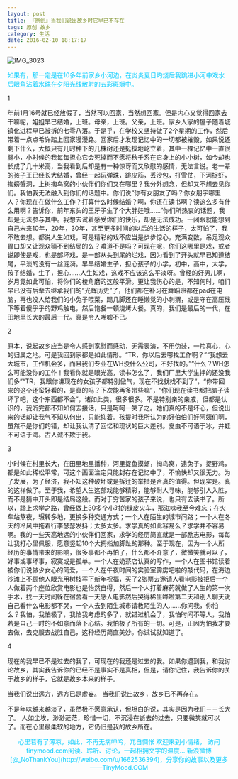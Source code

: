 ```yaml
---
layout: post
title: 『原创』当我们说出故乡时它早已不存在
tags: 原创 故乡
category: 生活
date: 2016-02-10 18:17:17
---
```


![IMG_3023](http://7xlkoc.com1.z0.glb.clouddn.com/wp-content/uploads/2016/02/2016021010035974-e1461559129995.jpg)

<span style="color: #00ccff;">如果有，那一定是在10多年前家乡小河边，在炎炎夏日灼烧后我跳进小河中戏水后眼角沾着水珠在夕阳光线散射的五彩斑斓中。</span>

1

年前1月16号就已经放假了，当然可以回家，当然想回家。但是内心又觉得回家去干嘛呢，姐姐早已结婚，上班。母亲，上班。父亲，上班。家乡人家的屋子随着城镇化进程早已被拆的七零八落。于是乎，在学校又坚持做了2个星期的工作，然后带着一点点希许踏上回家漫漫路。回家后才发现记忆中的一切都被摧毁，如果说还剩下什么，大概只有儿时种下的几株树还是挺拔地屹立着，其中一棵记忆中一直很弱小，小时候的我每每担心它会死掉而不愿将秋千系在它身上的小小树，如今却也长成了几十米高，当我看到后却是有一种惊讶而又欣慰的感情，无法言说。老一辈的孩子王已经长大结婚，曾经一起玩弹珠，跳皮筋，丢沙包，打雪仗，下河捉虾，掏螃蟹洞，上树掏鸟窝的小伙伴们你们又在哪里？我分外想念，但却又不想去见你们。我怕我无法融入到你们的话题中。你们说“你有女朋友了吗？你女朋宇哪里人？你现在在做什么工作？打算什么时候结婚？啊，你还在读书啊？读这么多有什么用啊？告诉你，前年东头的王牙子生了个大胖娃哦......”你们所热衷的话题，我却是无法参与其中。我想去试着感受你们的快乐，却是无法成功。一闭眼就能想到自己未来10年，20年，30年，甚至更多时间的以后的生活的样子，太可怕了，我不敢去想。都说人生如戏，可是精彩的戏不应当是步步惊心，充满变数，吊足观众胃口却又让观众猜不到结局的么？难道不是吗？可现在呢，你们这哪里是戏，或者说即使是戏，也是部坏戏，是一部从头到尾的烂戏，因为看到了开头就早已知道结尾，平淡的没有一丝涟漪。早早结婚生子，担心孩子的小学，初中，高中，大学，孩子结婚，生子，担心......人生如戏，这戏不应该这么平淡呀。曾经的好男儿啊，岁月竟如此可怕，将你们的棱角磨的这般平滑。更让我伤心的是，不知何时，咱们早已没有后辈去继承我们的“光辉历史”了，他们都在补习在舞蹈班都在pad在电脑，再也没人给我们的小兔子喂菜，踢几脚还在睡懒觉的小刺猬，或是守在高压线下等着傻乎乎的野鸡触电，然后饱餐一顿烧烤大餐。真的，我们是最后的一代，在田地里长大的最后一代。真是令人唏嘘不已。

2

原本，说起故乡应当是令人感到宽慰而感动，无需表演，不用伪装，一片真心，心的归属之地。可是我回到家都是如此情形。“TR，你以后去哪找工作啊？”“我想去大城市，工作机会多，而且我们专业在WH没什么公司，不好找的。”“什么？WH怎么可能没你的工作！我看你就是眼光高，读书怎么了，我们厂里大学生挣的还没我们多”“TR，我跟你讲现在的女孩子都特别傲气，现在不找就找不到了”，“你带回来的这个还蛮好看的，是真的吗？下次能再多带些嘛”，“你们现在读书都把脑子读坏了吧，这个东西都不会”，诸如此类，很多很多。不是特别亲的亲戚，但都是认识的，我听完都不知如何去接话，只是呵呵一笑了之。她们真的不是坏心，但说出来的话却让我气不知从何出，只能抑着。孩提时我所认为的好伯伯们好阿姨们啊，虽然不是你们的错，却让我认清了回忆和现状的巨大差别。夏虫不可语于冰，井蛙不可语于海。古人诚不欺于我。

3

小时候在村里长大，在田里地里播种，河里捉鱼摸虾，掏鸟窝，逮兔子，捉野鸡，都是如此稀松平常，可这个画面注定只能封存在记忆中了，不愉快却又很无力。为了发展，为了经济，我不知这种破坏或是拆迁的举措是否真的值得。但现实是。真的这样做了。至于我，希望人生这部戏能够精彩，能够耐人寻味，能够引人入胜，而不是猜中开头即是结局这般。而对于穷苦家的孩子来说，也只有去读书了。所以，踏上求学之路，曾经做上30多个小时的绿皮火车，那滋味我至今难忘；在火车站熬夜，辗转多地，更换多种交通方式；一个人在陌生的城市问路；一个人在冬天的冷风中拖着行李瑟瑟发抖；太多太多。求学真的如此容易么？求学并不容易啊。我的一些天高地远的小伙伴们回家，求学的经历简直就是一部励志电影，每每让我打心里佩服，愿意竖起10个大拇指加脚趾的那种。至于现在，因为一个人所经历的事情带来的影响，很多事都不再怕了，什么都不介意了，微微笑就可以了，好事或事坏事，寂寞或是孤单。一个人在奶茶店认真的写作，一个人在图书馆读着被你们说做少女心的简爱，一个人在午夜时间的实验室霹雳吧啦的敲代码，在海边沙滩上不顾他人眼光用树枝写下新年祝福，买了2张票去邀请人看电影被拒后一个人做着两个座位欣赏电影也是怡然自得，然后一个人打着麻药就做了人生的第一次手术，找一天时间躲在宿舍看一天感人电影然后哭得稀里哗啦第二天和别人聊天说自己看什么电影都不哭，一个人去到陌生城市请教陌生的人.......你问我，你怕么？我怕，我怕极了，我怕我考虑的多了，就错过机会了，我怕时间不等人，我怕若是自己一时的不如意而落下心结。我怕极了所有的一切。可是，正因为怕我才要去做，去克服去战胜自己，这种经历简直美妙。你试试就知道了。

4

现在的我早已不是过去的我了，可现在的我还是过去的我。如果你遇到我，和我讨论故乡，其实我告诉你的已经不是事实不是真相，但是，请你记住，我告诉你的关于故乡的样子，它就是故乡本来的样子。

当我们说出远方，远方已是虚妄。
当我们说出故乡，故乡已不再存在。

不是年味越来越淡了，虽然极不愿意承认，但坦白的说，其实是因为我们－－长大了。
人如尘埃，渺渺茫茫，珍惜一切，不沉浸在逝去的过去，只要微笑就可以了。而在心里最柔软的地方，它仍旧是我的故乡所在。

<center><span style="color: #00ccff;">心里若有了薄凉，如此，不再无病呻吟，兀自惆怅</span>
<span style="color: #00ccff;"> 欢迎来到小情绪，</span>
<span style="color: #00ccff;"> 访问tinymood.com阅读、聆听、讨论，一起相拥文字的温度...</span>
<span style="color: #00ccff;"> 新浪微博[@_NoThankYou](http://weibo.com/u/1662536394)，分享你的故事以及更多</span>
<span style="color: #00ccff;"> ——TinyMood.COM</span></center>